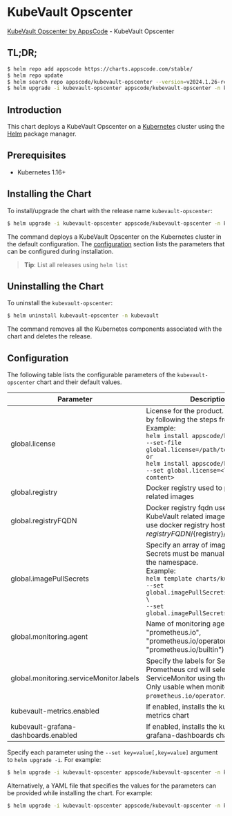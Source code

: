 # KubeVault Opscenter

[KubeVault Opscenter by AppsCode](https://github.com/kubevault) - KubeVault Opscenter

## TL;DR;

```bash
$ helm repo add appscode https://charts.appscode.com/stable/
$ helm repo update
$ helm search repo appscode/kubevault-opscenter --version=v2024.1.26-rc.0
$ helm upgrade -i kubevault-opscenter appscode/kubevault-opscenter -n kubevault --create-namespace --version=v2024.1.26-rc.0
```

## Introduction

This chart deploys a KubeVault Opscenter on a [Kubernetes](http://kubernetes.io) cluster using the [Helm](https://helm.sh) package manager.

## Prerequisites

- Kubernetes 1.16+

## Installing the Chart

To install/upgrade the chart with the release name `kubevault-opscenter`:

```bash
$ helm upgrade -i kubevault-opscenter appscode/kubevault-opscenter -n kubevault --create-namespace --version=v2024.1.26-rc.0
```

The command deploys a KubeVault Opscenter on the Kubernetes cluster in the default configuration. The [configuration](#configuration) section lists the parameters that can be configured during installation.

> **Tip**: List all releases using `helm list`

## Uninstalling the Chart

To uninstall the `kubevault-opscenter`:

```bash
$ helm uninstall kubevault-opscenter -n kubevault
```

The command removes all the Kubernetes components associated with the chart and deletes the release.

## Configuration

The following table lists the configurable parameters of the `kubevault-opscenter` chart and their default values.

|                Parameter                |                                                                                                                                                                                  Description                                                                                                                                                                                   |       Default        |
|-----------------------------------------|--------------------------------------------------------------------------------------------------------------------------------------------------------------------------------------------------------------------------------------------------------------------------------------------------------------------------------------------------------------------------------|----------------------|
| global.license                          | License for the product. Get a license by following the steps from [here](https://kubevault.com/docs/latest/setup/install/enterprise#get-a-trial-license). <br> Example: <br> `helm install appscode/kubevault \` <br> `--set-file global.license=/path/to/license/file` <br> `or` <br> `helm install appscode/kubevault \` <br> `--set global.license=<license file content>` | <code>""</code>      |
| global.registry                         | Docker registry used to pull KubeVault related images                                                                                                                                                                                                                                                                                                                          | <code>""</code>      |
| global.registryFQDN                     | Docker registry fqdn used to pull KubeVault related images. Set this to use docker registry hosted at ${registryFQDN}/${registry}/${image}                                                                                                                                                                                                                                     | <code>ghcr.io</code> |
| global.imagePullSecrets                 | Specify an array of imagePullSecrets. Secrets must be manually created in the namespace. <br> Example: <br> `helm template charts/kubevault \` <br> `--set global.imagePullSecrets[0].name=sec0 \` <br> `--set global.imagePullSecrets[1].name=sec1`                                                                                                                           | <code>[]</code>      |
| global.monitoring.agent                 | Name of monitoring agent (one of "prometheus.io", "prometheus.io/operator", "prometheus.io/builtin")                                                                                                                                                                                                                                                                           | <code>""</code>      |
| global.monitoring.serviceMonitor.labels | Specify the labels for ServiceMonitor. Prometheus crd will select ServiceMonitor using these labels. Only usable when monitoring agent is `prometheus.io/operator`.                                                                                                                                                                                                            | <code>{}</code>      |
| kubevault-metrics.enabled               | If enabled, installs the kubevault-metrics chart                                                                                                                                                                                                                                                                                                                               | <code>true</code>    |
| kubevault-grafana-dashboards.enabled    | If enabled, installs the kubevault-grafana-dashboards chart                                                                                                                                                                                                                                                                                                                    | <code>true</code>    |


Specify each parameter using the `--set key=value[,key=value]` argument to `helm upgrade -i`. For example:

```bash
$ helm upgrade -i kubevault-opscenter appscode/kubevault-opscenter -n kubevault --create-namespace --version=v2024.1.26-rc.0 --set global.registryFQDN=ghcr.io
```

Alternatively, a YAML file that specifies the values for the parameters can be provided while
installing the chart. For example:

```bash
$ helm upgrade -i kubevault-opscenter appscode/kubevault-opscenter -n kubevault --create-namespace --version=v2024.1.26-rc.0 --values values.yaml
```
